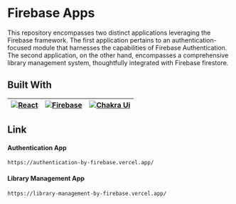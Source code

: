 # Firebase Apps

This repository encompasses two distinct applications leveraging the Firebase framework. The first application pertains to an authentication-focused module that 
harnesses the capabilities of Firebase Authentication. The second application, on the other hand, encompasses a comprehensive library management system, thoughtfully 
integrated with Firebase firestore.

## Built With
|<a href='https://github.com/shivamkapasia0' target="_blank"><img alt='React' src='https://img.shields.io/badge/React-100000?style=for-the-badge&logo=React&logoColor=08d9ff&labelColor=ffffff&color=08d9ff'/></a>|<a href='https://github.com/shivamkapasia0' target="_blank"><img alt='Firebase' src='https://img.shields.io/badge/Firebase-100000?style=for-the-badge&logo=Firebase&logoColor=ffce36&labelColor=525252&color=525252'/></a>|<a href='https://github.com/shivamkapasia0' target="_blank"><img alt='Chakra Ui' src='https://img.shields.io/badge/Chakra_UI-100000?style=for-the-badge&logo=Chakra Ui&logoColor=29bfb3&labelColor=ffffff&color=29bfb3'/></a>|
|---|---|---|

## Link
#### Authentication App
```
https://authentication-by-firebase.vercel.app/
```

#### Library Management App
```
https://library-management-by-firebase.vercel.app/
```
